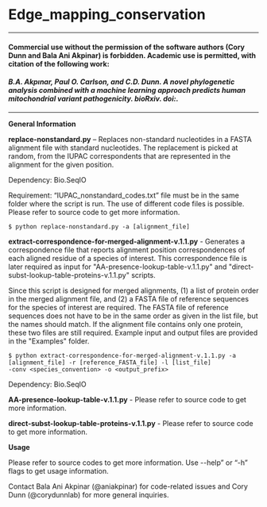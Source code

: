 # Edge_mapping_conservation

----
#### Commercial use without the permission of the software authors (Cory Dunn and Bala Ani Akpinar) is forbidden. Academic use is permitted, with citation of the following work:

#### _B.A. Akpınar, Paul O. Carlson, and C.D. Dunn. A novel phylogenetic analysis combined with a machine learning approach predicts human mitochondrial variant pathogenicity. bioRxiv. doi:._
----

**General Information**

**replace-nonstandard.py** – Replaces non-standard nucleotides in a FASTA alignment file with standard nucleotides. The replacement is picked at random, from the IUPAC correspondents that are represented in the alignment for the given position. 

Dependency: Bio.SeqIO

Requirement: “IUPAC_nonstandard_codes.txt” file must be in the same folder where the script is run. The use of different code files is possible. Please refer to source code to get more information.

```
$ python replace-nonstandard.py -a [alignment_file]
```

**extract-correspondence-for-merged-alignment-v.1.1.py** - Generates a correspondence file that reports alignment position correspondences of each aligned residue of a species of interest. This correspondence file is later required as input for "AA-presence-lookup-table-v.1.1.py" and "direct-subst-lookup-table-proteins-v.1.1.py" scripts.

Since this script is designed for merged alignments, (1) a list of protein order in the merged alignment file, and
(2) a FASTA file of reference sequences for the species of interest are required. The FASTA file of reference sequences does not have to be in the same order as given in the list file, but the names should match. If the alignment file contains only one protein, these two files are still required. Example input and output files are provided in the "Examples" folder.

```
$ python extract-correspondence-for-merged-alignment-v.1.1.py -a [alignment_file] -r [reference_FASTA_file] -l [list_file]
-conv <species_convention> -o <output_prefix>
```
Dependency: Bio.SeqIO




 

**AA-presence-lookup-table-v.1.1.py** - Please refer to source code to get more information.

**direct-subst-lookup-table-proteins-v.1.1.py** - Please refer to source code to get more information.

**Usage**

Please refer to source codes to get more information.
Use --help” or “-h” flags to get usage information. 

Contact Bala Ani Akpinar (@aniakpinar) for code-related issues and Cory Dunn (@corydunnlab) for more general inquiries.
